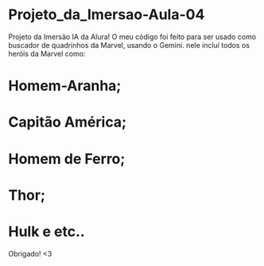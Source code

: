 # Projeto_da_Imersao-Aula-04
Projeto da Imersão IA da Alura! O meu código foi feito para ser usado como buscador de quadrinhos da Marvel, usando o Gemini.
nele incluí todos os heróis da Marvel como:
# Homem-Aranha;
# Capitão América; 
# Homem de Ferro;
# Thor;
# Hulk e etc..
Obrigado! <3
